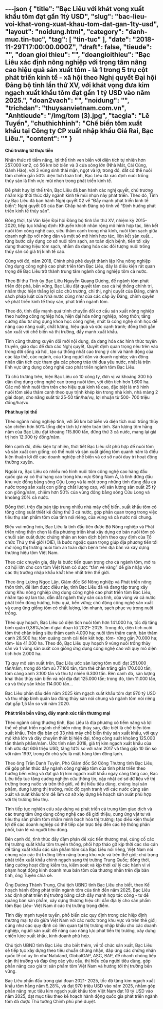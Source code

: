 ---json
{
    "title": "Bạc Liêu với khát vọng xuất khẩu tôm đạt gần 1tỷ USD",
    "slug": "bac-lieu-voi-khat-vong-xuat-khau-tom-dat-gan-1ty-usd",
    "layout": "noidung.html",
    "category": "danh-muc.tin-tuc",
    "tag": [
        "tin-tuc"
    ],
    "date": "2018-11-29T17:00:00.000Z",
    "draft": false,
    "tieude": "",
    "doan gioi thieu": "",
    "doangioithieu": "Bạc Liêu xác định nông nghiệp với trọng tâm nâng cao hiệu quả sản xuất tôm - là 1 trong 5 trụ cột phát triển kinh tế - xã hội theo Nghị quyết Đại hội Đảng bộ tỉnh lần thứ XV, với khát vọng đưa kim ngạch xuất khẩu tôm đạt gần 1 tỷ USD vào năm 2025.",
    "doan2vach": "",
    "noidung": "",
    "trichdan": "thuysanvietnam.com.vn",
    "Anhtieude": "/img/tom (3).jpg",
    "tacgia": "Lê Tuyến",
    "chuthichhinh": "Chế biến tôm xuất khẩu tại Công ty CP xuất nhập khẩu Giá Rai, Bạc Liêu.",
    "__content__": ""
}
---
<p><strong>Chủ trương từ thực tiễn</strong></p>

<p>Nhận thức r&otilde; tiềm năng, lợi thế tỉnh ven biển với diện t&iacute;ch tự nhi&ecirc;n hơn 257.000 km2, c&oacute; 56 km bờ biển v&agrave; 3 cửa s&ocirc;ng lớn (Nh&agrave; M&aacute;t, C&aacute;i C&ugrave;ng, G&agrave;nh H&agrave;o), với 3 v&ugrave;ng sinh th&aacute;i mặn, ngọt v&agrave; lợ; trong đ&oacute;, đất c&oacute; thể nu&ocirc;i t&ocirc;m chiếm gần 50% diện t&iacute;ch to&agrave;n tỉnh, Bạc Li&ecirc;u đ&atilde; x&aacute;c định nu&ocirc;i trồng thủy sản l&agrave; lĩnh vực mũi nhọn trong ph&aacute;t triển kinh tế.</p>

<p>Để ph&aacute;t huy lợi thế tr&ecirc;n, Bạc Li&ecirc;u đ&atilde; ban h&agrave;nh c&aacute;c nghị quyết, chủ trương nhằm kịp thời th&uacute;c đẩy ng&agrave;nh kinh tế mũi nhọn n&agrave;y ph&aacute;t triển. Theo đ&oacute;, Tỉnh ủy Bạc Li&ecirc;u đ&atilde; ban h&agrave;nh Nghị quyết 02 về &ldquo;Đẩy mạnh ph&aacute;t triển kinh tế biển&rdquo;; Nghị quyết 06 của Ban Chấp h&agrave;nh Đảng bộ tỉnh về &ldquo;Định hướng ph&aacute;t triển kinh tế thủy sản&rdquo;.</p>

<p>Đồng thời, tại Văn kiện Đại hội Đảng bộ tỉnh lần thứ XV, nhiệm kỳ 2015- 2020, tiếp tục khẳng định: Khuyến kh&iacute;ch nh&acirc;n rộng m&ocirc; h&igrave;nh hợp t&aacute;c, li&ecirc;n kết nu&ocirc;i t&ocirc;m c&ocirc;ng nghệ cao, si&ecirc;u th&acirc;m canh trong nh&agrave; k&iacute;nh, nu&ocirc;i t&ocirc;m sạch giữa doanh nghiệp với n&ocirc;ng d&acirc;n v&agrave; một số m&ocirc; h&igrave;nh hợp t&aacute;c, li&ecirc;n kết sản xuất&hellip; từng bước x&acirc;y dựng cơ sở nu&ocirc;i t&ocirc;m sạch, an to&agrave;n dịch bệnh, tiến tới x&acirc;y dựng thương hiệu t&ocirc;m sạch, nhằm đa dạng h&oacute;a c&aacute;c đối tượng nu&ocirc;i trồng thủy sản c&oacute; gi&aacute; trị kinh tế cao.</p>

<p>C&ugrave;ng với đ&oacute;, năm 2018, Ch&iacute;nh phủ ph&ecirc; duyệt th&agrave;nh lập Khu n&ocirc;ng nghiệp ứng dụng c&ocirc;ng nghệ cao ph&aacute;t triển t&ocirc;m Bạc Li&ecirc;u, đ&acirc;y l&agrave; điều kiện rất quan trọng để Bạc Li&ecirc;u trở th&agrave;nh trung t&acirc;m ng&agrave;nh c&ocirc;ng nghiệp t&ocirc;m cả nước.</p>

<p>Theo B&iacute; thư Tỉnh ủy Bạc Li&ecirc;u Nguyễn Quang Dương, để ng&agrave;nh t&ocirc;m ph&aacute;t triển đột ph&aacute;, bền vững, Bạc Li&ecirc;u đặt quyết t&acirc;m cao cả hệ thống ch&iacute;nh trị, nhằm thực hiện thắng lợi c&aacute;c chủ trương, chỉ thị, nghị quyết của Đảng, ch&iacute;nh s&aacute;ch ph&aacute;p luật của Nh&agrave; nước cũng như của c&aacute;c cấp ủy Đảng, ch&iacute;nh quyền về ph&aacute;t triển kinh tế thủy sản, ph&aacute;t triển ng&agrave;nh t&ocirc;m.</p>

<p>Theo đ&oacute;, tỉnh đẩy mạnh qu&aacute; tr&igrave;nh chuyển đổi cơ cấu sản xuất n&ocirc;ng nghiệp theo hướng c&ocirc;ng nghiệp h&oacute;a, hiện đại h&oacute;a n&ocirc;ng nghiệp, n&ocirc;ng th&ocirc;n; tăng cường đầu tư ứng dụng khoa học c&ocirc;ng nghệ, nhất l&agrave; c&ocirc;ng nghệ sinh học để n&acirc;ng cao năng suất, chất lượng, hiệu quả v&agrave; sức cạnh tranh; đồng thời gắn sản xuất với chế biến v&agrave; thị trường, đẩy mạnh xuất khẩu.</p>

<p>Tỉnh cũng thường xuy&ecirc;n đổi mới nội dung, đa dạng h&oacute;a c&aacute;c h&igrave;nh thức tuy&ecirc;n truyền, gi&aacute;o dục để đưa c&aacute;c Nghị quyết, Quyết định quan trọng n&ecirc;u tr&ecirc;n v&agrave;o trong đời sống x&atilde; hội, tạo sự thống nhất cao trong &yacute; ch&iacute; v&agrave; h&agrave;nh động của c&aacute;c tập thể, c&aacute;c ng&agrave;nh, của từng người d&acirc;n v&agrave; doanh nghiệp; vận động nh&acirc;n d&acirc;n t&iacute;ch cực tham gia c&aacute;c phong tr&agrave;o thi đua y&ecirc;u nước, nhất l&agrave; tr&ecirc;n lĩnh vực ứng dụng c&ocirc;ng nghệ cao ph&aacute;t triển ng&agrave;nh t&ocirc;m Bạc Li&ecirc;u.</p>

<p>Từ chủ trương tr&ecirc;n, hiện Bạc Li&ecirc;u c&oacute; 10 c&ocirc;ng ty, đơn vị v&agrave; khoảng 300 hộ d&acirc;n ứng dụng c&ocirc;ng nghệ cao trong nu&ocirc;i t&ocirc;m, với diện t&iacute;ch hơn 1.600 ha. C&aacute;c m&ocirc; h&igrave;nh nu&ocirc;i t&ocirc;m tr&ecirc;n cho hiệu quả kinh tế cao, đặc biệt l&agrave; m&ocirc; h&igrave;nh nu&ocirc;i t&ocirc;m si&ecirc;u th&acirc;m canh theo quy tr&igrave;nh kh&eacute;p k&iacute;n trong nh&agrave; k&iacute;nh, nh&agrave; m&agrave;ng 2 giai đoạn, cho năng suất từ 25-50 tấn/ha/vụ, lợi nhuận từ 500- 700 triệu đồng/ha/vụ.</p>

<p><strong>Ph&aacute;t huy lợi thế</strong></p>

<p>Theo ng&agrave;nh n&ocirc;ng nghiệp tỉnh, với 56 km bờ biển v&agrave; diện t&iacute;ch nu&ocirc;i trồng thủy sản chiếm hơn 50% tổng diện t&iacute;ch tự nhi&ecirc;n to&agrave;n tỉnh. Sản lượng t&ocirc;m hằng năm của Bạc Li&ecirc;u đạt khoảng 115.800 tấn, đứng thứ 3 cả nước, mang lại gi&aacute; trị hơn 12.000 tỷ đồng/năm.</p>

<p>B&ecirc;n cạnh đ&oacute;, điều kiện tự nhi&ecirc;n, thời tiết Bạc Li&ecirc;u rất ph&ugrave; hợp để nu&ocirc;i t&ocirc;m v&agrave; sản xuất con giống; c&oacute; thể nu&ocirc;i v&agrave; sản xuất giống t&ocirc;m quanh năm l&agrave; điều kiện thuận lợi để c&aacute;c doanh nghiệp chế biến v&agrave; cơ sở nu&ocirc;i duy tr&igrave; hoạt động thường xuy&ecirc;n.</p>

<p>Ngo&agrave;i ra, Bạc Li&ecirc;u c&oacute; nhiều m&ocirc; h&igrave;nh nu&ocirc;i t&ocirc;m c&ocirc;ng nghệ cao h&agrave;ng đầu quốc gia v&agrave; c&oacute; thứ hạng cao trong khu vực Đ&ocirc;ng Nam &Aacute;, l&agrave; tỉnh đứng đầu khu vực đồng bằng s&ocirc;ng Cửu Long v&agrave; l&agrave; một trong những tỉnh đứng đầu cả nước trong sản xuất con giống chất lượng cao, với sản lượng sản xuất 25 tỷ con giống/năm, chiếm hơn 50% của v&ugrave;ng đồng bằng s&ocirc;ng Cửu Long v&agrave; khoảng 20% cả nước.</p>

<p>Đồng thời, tr&ecirc;n địa b&agrave;n tập trung nhiều nh&agrave; m&aacute;y chế biến, xuất khẩu t&ocirc;m c&oacute; tổng c&ocirc;ng suất thiết kế đứng thứ 3 cả nước, g&oacute;p phần quan trọng trong việc ti&ecirc;u thụ sản phẩm t&ocirc;m của tỉnh n&oacute;i ri&ecirc;ng, của v&ugrave;ng v&agrave; cả nước n&oacute;i chung.</p>

<p>Điều vui mừng hơn, Bạc Li&ecirc;u l&agrave; tỉnh đầu ti&ecirc;n được Bộ N&ocirc;ng nghiệp v&agrave; Ph&aacute;t triển n&ocirc;ng th&ocirc;n chọn l&agrave; địa phương triển khai x&acirc;y dựng cơ bản nu&ocirc;i t&ocirc;m c&oacute; chuỗi sản xuất được chứng nhận an to&agrave;n dịch bệnh theo quy định của Tổ chức Th&uacute; y thế giới (OIE), l&agrave; bước ngoặc quan trọng gi&uacute;p địa phương tiến tới mở rộng thị trường nu&ocirc;i t&ocirc;m an to&agrave;n dịch bệnh tr&ecirc;n địa b&agrave;n v&agrave; x&acirc;y dựng thương hiệu t&ocirc;m Việt Nam.</p>

<p>Theo c&aacute;c chuy&ecirc;n gia, đ&acirc;y l&agrave; bước tiến quan trọng cho cả ng&agrave;nh t&ocirc;m, mở ra cơ hội lớn cho con t&ocirc;m Việt Nam c&oacute; được &ldquo;tấm v&eacute; v&agrave;ng&rdquo; để gia nhập v&agrave;o c&aacute;c thị trường nhập khẩu khắt khe nhất tr&ecirc;n thế giới.</p>

<p>Theo &ocirc;ng Lương Ngọc L&acirc;n, Gi&aacute;m đốc Sở N&ocirc;ng nghiệp v&agrave; Ph&aacute;t triển n&ocirc;ng th&ocirc;n tỉnh, để l&agrave;m được điều n&agrave;y, tỉnh Bạc Li&ecirc;u đ&atilde; v&agrave; đang tập trung x&acirc;y dựng Khu n&ocirc;ng nghiệp ứng dụng c&ocirc;ng nghệ cao ph&aacute;t triển t&ocirc;m Bạc Li&ecirc;u, nhằm tạo sự lan tỏa, dẫn dắt ng&agrave;nh thủy sản của tỉnh, của v&ugrave;ng v&agrave; cả nước ph&aacute;t triển đ&uacute;ng hướng, hiệu quả, bền vững; chủ động c&ocirc;ng nghệ sản xuất v&agrave; cung ứng giống t&ocirc;m c&oacute; chất lượng, lớn nhanh, sạch phục vụ trong nu&ocirc;i trồng.</p>

<p>Theo quy hoạch, Bạc Li&ecirc;u c&oacute; diện t&iacute;ch nu&ocirc;i t&ocirc;m hơn 141.000 ha, tốc độ tăng b&igrave;nh qu&acirc;n 0,38%/năm ở giai đoạn từ 2021- 2025. Trong đ&oacute;, diện t&iacute;ch nu&ocirc;i t&ocirc;m thẻ ch&acirc;n trắng si&ecirc;u th&acirc;m canh 4.000 ha; nu&ocirc;i t&ocirc;m th&acirc;m canh, b&aacute;n th&acirc;m canh 26.500 ha; t&ocirc;m quảng canh cải tiến kết hợp, t&ocirc;m- rừng gần 70.000 ha; t&ocirc;m- l&uacute;a 41.000 ha. Theo đ&oacute;, Bạc Li&ecirc;u quy hoạch 9 v&ugrave;ng nu&ocirc;i trồng thủy sản v&agrave; 1 v&ugrave;ng sản xuất con giống ứng dụng c&ocirc;ng nghệ cao với quy m&ocirc; diện t&iacute;ch hơn 2.000 ha.</p>

<p>Từ quy m&ocirc; sản xuất tr&ecirc;n, Bạc Li&ecirc;u ước sản lượng t&ocirc;m nu&ocirc;i đạt 251.000 tấn/năm, trong đ&oacute; t&ocirc;m s&uacute; 77.100 tấn, t&ocirc;m thẻ ch&acirc;n trắng gần 170.000 tấn, t&ocirc;m c&agrave;ng xanh 3.100 tấn v&agrave; thu tự nhi&ecirc;n 6.300 tấn. B&ecirc;n canh đ&oacute;, sản lượng khai th&aacute;c thủy sản biển v&agrave; nội địa đạt 125.000 tấn; trong đ&oacute;, t&ocirc;m 11.000 tấn, c&aacute; v&agrave; thủy sản kh&aacute;c 114.000 tấn&hellip;</p>

<p>Bạc Li&ecirc;u phấn đấu đến năm 2025 kim ngạch xuất khẩu t&ocirc;m đạt 970 tỷ USD v&agrave; thu nhập b&igrave;nh qu&acirc;n lao động thủy sản n&oacute;i chung v&agrave; ng&agrave;nh t&ocirc;m n&oacute;i ri&ecirc;ng đạt gấp 1,5 lần so với năm 2020.</p>

<p><strong>Ph&aacute;t triển bền vững, đẩy mạnh x&uacute;c tiến thương mại</strong></p>

<p>Theo ng&agrave;nh c&ocirc;ng thương tỉnh, Bạc Li&ecirc;u l&agrave; địa phương c&oacute; tiềm năng v&agrave; lợi thế về ph&aacute;t triển ng&agrave;nh chế biến n&ocirc;ng thủy sản, đặc biệt l&agrave; chế biến t&ocirc;m xuất khẩu. Tr&ecirc;n địa b&agrave;n c&oacute; 33 nh&agrave; m&aacute;y chế biến thủy sản xuất khẩu, với quy m&ocirc; kh&aacute; lớn v&agrave; d&acirc;y chuyền thiết bị hiện đại, tổng c&ocirc;ng suất khoảng 125.000 tấn th&agrave;nh phẩm/năm. Ước t&iacute;nh năm 2018, gi&aacute; trị kim ngạch xuất khẩu của tỉnh ước đạt 606 triệu USD, tăng 14% so với năm 2017 v&agrave; tăng gấp 10 lần so với năm 1997, trong đ&oacute; chủ yếu l&agrave; mặt h&agrave;ng t&ocirc;m đ&ocirc;ng lạnh.</p>

<p>Theo &ocirc;ng Trần Danh Tuy&ecirc;n, Ph&oacute; Gi&aacute;m đốc Sở C&ocirc;ng Thương tỉnh Bạc Li&ecirc;u, để g&oacute;p phần th&uacute;c đẩy ng&agrave;nh c&ocirc;ng nghiệp t&ocirc;m của tỉnh ph&aacute;t triển theo hướng bền vững v&agrave; đạt gi&aacute; trị kim ngạch xuất khẩu ng&agrave;y c&agrave;ng tăng cao, Bạc Li&ecirc;u tiếp tục tăng cường nghi&ecirc;n cứu th&ocirc;ng tin, cập nhật cơ sở dữ liệu về thị trường trong nước v&agrave; tr&ecirc;n thế giới, về thị hiếu ti&ecirc;u d&ugrave;ng, chủng loại sản phẩm, dung lượng thị trường, mức độ cạnh tranh với c&aacute;c nước c&ugrave;ng sản xuất v&agrave; xuất khẩu t&ocirc;m để l&agrave;m cơ sở x&acirc;y dựng kế hoạch sản xuất ph&ugrave; hợp với thị trường ti&ecirc;u thụ.</p>

<p>Tỉnh tiếp tục nghi&ecirc;n cứu x&acirc;y dựng v&agrave; ph&aacute;t triển c&aacute; trung t&acirc;m giao dịch v&agrave; c&aacute;c trung t&acirc;m ứng dụng c&ocirc;ng nghệ cao để giới thiệu, cung ứng vật tư v&agrave; ti&ecirc;u thụ sản phẩm t&ocirc;m nhằm minh bạch h&oacute;a thị trường; tạo điều kiện thuận lợi để c&aacute;c doanh nghiệp c&oacute; thể tiếp cận trực tiếp đến c&aacute;c hệ th&ocirc;ng ph&acirc;n phối, b&aacute;n lẻ v&agrave; người ti&ecirc;u d&ugrave;ng.</p>

<p>B&ecirc;n cạnh đ&oacute;, tỉnh th&uacute;c đẩy đ&agrave;m ph&aacute;n để x&uacute;c tiến thương mại, củng cố c&aacute;c thị trường xuất khẩu t&ocirc;m truyền thống, phối hợp th&aacute;o gỡ kịp thời c&aacute;c r&agrave;o cản để tăng xuất khẩu c&aacute;c sản phẩm t&ocirc;m của Bạc Li&ecirc;u n&oacute;i ri&ecirc;ng, Việt Nam n&oacute;i chung v&agrave;o c&aacute;c thị trường tiềm năng trong khu vực v&agrave; tr&ecirc;n thế giới; ch&uacute; trọng ph&aacute;t triển xuất khẩu ch&iacute;nh ngạch sang thị trường Trung Quốc; đồng thời, tăng cường hoạt động kiểm tra, kiểm so&aacute;t v&agrave; kịp thời xử l&yacute; c&aacute;c h&agrave;nh vi vi phạm hoạt động kinh doanh mua b&aacute;n t&ocirc;m của thương nh&acirc;n tr&ecirc;n địa b&agrave;n tỉnh, &ocirc;ng Tuy&ecirc;n chia sẻ.</p>

<p>&Ocirc;ng Dương Th&agrave;nh Trung, Chủ tịch UBND tỉnh Bạc Li&ecirc;u cho biết, theo Kế hoạch h&agrave;nh động ph&aacute;t triển ng&agrave;nh t&ocirc;m của tỉnh đến năm 2025, Bạc Li&ecirc;u x&aacute;c định ph&aacute;t triển thị trường bằng c&aacute;ch đẩy mạnh hợp t&aacute;c c&ocirc;ng - tư để quảng b&aacute;n sản phẩm, x&acirc;y dựng thương hiệu chỉ dẫn địa l&yacute; cho sản phẩm t&ocirc;m Bạc Li&ecirc;u- Việt Nam ở c&aacute;c thị trường trọng điểm.</p>

<p>Tỉnh đẩy mạnh tuy&ecirc;n tuyền, phổ biến c&aacute;c quy định trong c&aacute;c hiệp định thương mại tự do giữa Việt Nam với c&aacute;c nước trong khu vực v&agrave; tr&ecirc;n thế giới; cũng như c&aacute;c quy định c&oacute; li&ecirc;n quan tại thị trường nhập khẩu cho c&aacute;c doanh nghiệp, người sản xuất để n&acirc;ng cao năng lực ph&aacute;t tiển thị trường, x&acirc;y dựng chiến lược xuất khẩu, kinh doanh ph&ugrave; hợp.</p>

<p>Chủ tịch UBND tỉnh Bạc Li&ecirc;u cho biết th&ecirc;m, về tổ chức sản xuất, Bạc Li&ecirc;u sẽ tiếp tục x&acirc;y dựng theo ti&ecirc;u chuẩn chứng nhận, đ&aacute;p ứng c&aacute;c chứng nhận quốc tế c&oacute; uy t&iacute;n như Natuland, GlobalGAP, ASC, BAP, để nhanh ch&oacute;ng tiếp cận thị trường v&agrave; đ&aacute;p ứng c&aacute;c y&ecirc;u cầu, thị hiếu của người ti&ecirc;u d&ugrave;ng, g&oacute;p phần n&acirc;ng cao gi&aacute; trị sản phẩm t&ocirc;m Việt Nam v&agrave; hướng tới thị trường bền vững.</p>

<p>Bạc Li&ecirc;u phấn đấu trong giai đoạn 2021- 2025, tốc độ tăng kim ngạch xuất khẩu t&ocirc;m hằng năm 5,28%, v&agrave; đạt 970 triệu USD v&agrave;o năm 2025, nhằm g&oacute;p phần n&acirc;ng mục ti&ecirc;u kim ngạch xuất khẩu t&ocirc;m Việt Nam đạt 10 tỷ USD v&agrave;o năm 2025, đạt mục ti&ecirc;u theo kế hoạch h&agrave;nh động quốc gia ph&aacute;t triển ng&agrave;nh t&ocirc;m đ&atilde; được Thủ tướng Ch&iacute;nh phủ ph&ecirc; duyệt.</p>
